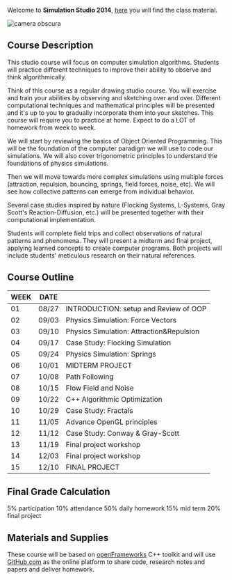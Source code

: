 Welcome to **Simulation Studio 2014**, [here](https://github.com/patriciogonzalezvivo/SimStudio2014) you will find the class material.

![camera obscura](http://www.teamlocals.co.uk/cms/wp-content/uploads/2014/03/Camera-Obscura-Portsmouth-Natural-History-Museum-Cumberland-House.jpeg)

## Course Description
This studio course will focus on computer simulation algorithms. Students will practice different techniques to improve their ability to observe and think algorithmically. 

Think of this course as a regular drawing studio course. You will exercise and train your abilities by observing and sketching over and over. Different computational techniques and mathematical principles will be presented and it's up to you to gradually incorporate them into your sketches. This course will require you to practice at home. Expect to do a LOT of homework from week to week.

We will start by reviewing the basics of Object Oriented Programming. This will be the foundation of the computer paradigm we will use to code our simulations. We will also cover trigonometric principles to understand the foundations of physics simulations.

Then we will move towards more complex simulations using multiple forces (attraction, repulsion, bouncing, springs, field forces, noise, etc). We will see how collective patterns can emerge from individual behavior.

Several case studies inspired by nature (Flocking Systems, L-Systems, Gray Scott's Reaction-Diffusion, etc.) will be presented together with their computational implementation.

Students will complete field trips and collect observations of natural patterns and phenomena. They will present a midterm and final project, applying learned concepts to create computer programs. Both projects will include students' meticulous research on their natural references. 

## Course Outline

| WEEK | DATE  |                                           |
|------|-------|-------------------------------------------|
|	 01  | 08/27 | INTRODUCTION: setup and Review of OOP     |
|	 02  | 09/03 | Physics Simulation: Force Vectors 				 |
|	 03  | 09/10 | Physics Simulation: Attraction&Repulsion  |           
|	 04  | 09/17 | Case Study: Flocking Simulation           |
|	 05  | 09/24 | Physics Simulation: Springs               |
|	 06  | 10/01 | MIDTERM PROJECT                           |
|	 07  | 10/08 | Path Following                            |
|	 08  | 10/15 | Flow Field and Noise                      |
|	 09  | 10/22 | C++ Algorithmic Optimization              |
|	 10  | 10/29 | Case Study: Fractals                      |
|	 11  | 11/05 | Advance OpenGL principles                 |
|	 12  | 11/12 | Case Study: Conway & Gray-Scott            |
|	 13  | 11/19 | Final project workshop                    |
|	 14  | 12/03 | Final project workshop                    |
|	 15  | 12/10 | FINAL PROJECT                             |

## Final Grade Calculation
5% participation10% attendance 
50% daily homework 
15% mid term20% final project

## Materials and Supplies
These course will be based on [openFrameworks](http://openframeworks.cc/) C++ toolkit and will use [GitHub.com](https://github.com/) as the online platform to share code, research notes and papers and deliver homework.




